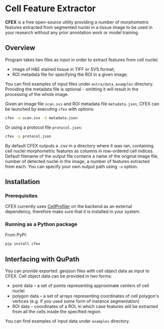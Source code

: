 # Cell Feature Extractor

**CFEX** is a free open-source utility providing a number of morphometric features extracted from segmented nuclei in a tissue image to be used in your research without any prior annotation work or model training.

## Overview

Program takes two files as input in order to extract features from cell nuclei:

- image of H&E stained tissue in TIFF or SVS format;
- ROI metadata file for specifying the ROI in a given image;

You can find examples of input files under `extra/data_examples` directory.
Providing the metadata file is optional - omitting it will result in the processing of the whole image.

Given an image file `scan.svs` and ROI metadata file `metadata.json`, CFEX can be launched by executing `cfex` with options:

```bash
cfex -w scan.svs -d metadata.json 
```

Or using a protocol file `protocol.json`:

```bash
cfex -p protocol.json
```

By default CFEX outputs a .csv in a directory where it was ran, containing cell nuclei morphometric features as columns in row-ordered cell indices. Default filename of the output file contains a name of the original image file, number of detected nuclei in the image, a number of features extracted from each. You can specify your own output path using `-o` option.

## Installation

### Prerequisites

CFEX currently uses [CellProfiler](https://cellprofiler.org) on the backend as an external dependency, therefore make sure that it is installed in your system.

### Running as a Python package

From PyPI:

```bash
pip install cfex
```

## Interfacing with QuPath

You can provide exported .geojson files with cell object data as input to CFEX. Cell object data can be provided in two forms:

- point data – a set of points representing approximate centers of cell nuclei
- polygon data – a set of arrays representing coordinates of cell polygon's vertices (e.g. if you used some form of instance segmentation)
- ROI data – coordinates of a ROI, in which case features will be extracted from all the cells inside the specified region.

You can find examples of input data under `examples` directory.

